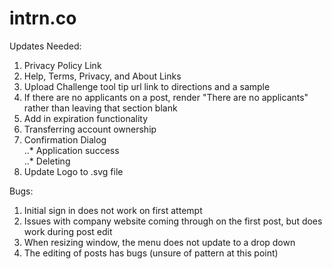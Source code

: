 # intrn.co

Updates Needed:  
1. Privacy Policy Link  
2. Help, Terms, Privacy, and About Links  
3. Upload Challenge tool tip url link to directions and a sample  
4. If there are no applicants on a post, render "There are no applicants" rather than leaving that section blank  
5. Add in expiration functionality  
6. Transferring account ownership  
7. Confirmation Dialog  
..* Application success  
..* Deleting  
8. Update Logo to .svg file  

Bugs:  
1. Initial sign in does not work on first attempt  
2. Issues with company website coming through on the first post, but does work during post edit  
3. When resizing window, the menu does not update to a drop down  
4. The editing of posts has bugs (unsure of pattern at this point)  
